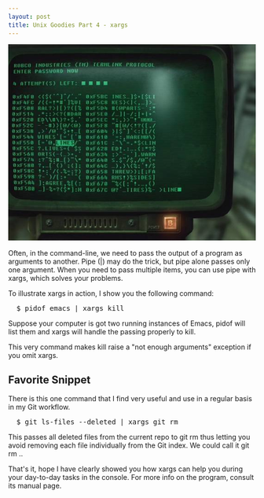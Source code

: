 ```yaml
---
layout: post
title: Unix Goodies Part 4 - xargs
---
```


![Terminal](/public/images/computer_terminal.jpg "Terminal")

<span class="drops">O</span>ften, in the command-line, we need to pass the output of a program as arguments to another. Pipe (<span class="small_code">|</span>) may do the trick, but pipe alone passes only one argument. When you need to pass multiple items, you can use pipe with <span class="small_code">xargs</span>, which solves your problems.

To illustrate <span class="small_code">xargs</span> in action, I show you the following command:

<pre class="terminal">
  $ pidof emacs | xargs kill
</pre>

Suppose your computer is got two running instances of Emacs, <span class="small_code">pidof</span> will list them and <span class="small_code">xargs</span> will handle the passing properly to <span class="small_code">kill</span>.

This very command makes <span class="small_code">kill</span> raise a "not enough arguments" exception if you omit <span class="small_code">xargs</span>.

Favorite Snippet
----------------

There is this one command that I find very useful and use in a regular basis in my <span class="small_code">Git</span> workflow.

<pre class="terminal">
  $ git ls-files --deleted | xargs git rm
</pre>

This passes all deleted files from the current repo to <span class="small_code">git rm</span> thus letting you avoid removing each file individually from the Git index. We could call it <span class="small_code">git rm .</span>.

That's it, hope I have clearly showed you how xargs can help you during your day-to-day tasks in the console. For more info on the program, consult its manual page.
